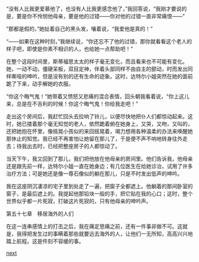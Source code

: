
“没有人比我更爱慕他了，也没有人比我更感念他了，”我回答说，“我刚才要说的是，要是你不怜悯他母亲，要是他的过错——你对他的过错一直非常痛恨——”

“那都是假的，”她扯着自己的黑头发，嚷着说，“我爱他是真的！”

“——如果在这种时刻，”我继续说，“你还忘不了他的过错，那你就看看这个老人的样子吧，即使是你素不相识的人，也给她一点帮助吧！”

在整个这段时间里，斯蒂福思太太的样子毫无变化，而且看来也不可能有变化。她，一动不动，僵硬呆板，双目定神，伴着头部同样不由自主的颤动，时而发出同样嘶哑的呻吟，但是没有别的还有生命的迹象。这时，达特尔小姐突然在她的面前跪了下来，动手解她的衣服。

“你这个晦气鬼！”她带着又愤怒又悲痛的混合表情，回头朝我看着说，“你上这儿来，总是在不吉利的时候！你这个晦气鬼！你给我走吧！”

走出这个房间后，我赶忙回头去拉响了铃儿，以便尽快地把仆人们都惊动起来。这时，她已搂着那个毫无知觉的老人，依然跪着俯在她身上，又哭，又吻，又叫的，还把她抱在怀里，像摇晃小孩似的来回摇晃着，竭力想用各种温柔的办法来唤醒她那休止的知觉。我已经不再害怕让她留在那儿了，于是便不声不响地转身往外走去；待我出去时，已经把整座房子的人都惊动了。

当天下午，我又回到了那儿，我们把他放在他母亲的房间里。他们告诉我，他母亲还是跟先前一样，达特尔小姐一直在她身边；有几位医生在给她诊治，试用了许多治疗方法；可是她还是像一尊石像似的躺在那儿，只是不时发出低声的呻吟。

我在这座阴沉凄凉的宅子里到处走了一遍，把窗子全都遮上。他躺着的那间卧室的窗子，是最后遮上的。我提起他那铅块一般的手，把它贴在我的心口；这时，整个世界似乎都一片死寂，打破这片死寂的，只有他母亲的呻吟声。

第五十七章　移居海外的人们

在这一连串感情上的打击之后，我在痛定思痛之前，还有一件事非做不可。这就是，我得把发生过的事瞒着那些就要远去海外的人，让他们一无所知，高高兴兴地踏上航程。这是件刻不容缓的事。

[next](page711.md)
